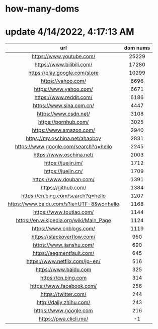 # how-many-doms

# update 4/14/2022, 4:17:13 AM

url | dom nums
:-: | :-:
https://www.youtube.com/ | 25229
https://www.bilibili.com/ | 17280
https://play.google.com/store | 10299
https://yahoo.com/ | 6696
https://www.yahoo.com/ | 6671
https://www.reddit.com/ | 6186
https://www.sina.com.cn/ | 4447
https://www.csdn.net/ | 3108
https://pornhub.com/ | 3025
https://www.amazon.com/ | 2940
https://my.oschina.net/ahaoboy | 2831
https://www.google.com/search?q=hello | 2245
https://www.oschina.net/ | 2003
https://juejin.im/ | 1712
https://juejin.cn/ | 1709
https://www.douban.com/ | 1391
https://github.com/ | 1384
https://cn.bing.com/search?q=hello | 1207
https://www.baidu.com/s?ie=UTF-8&wd=hello | 1168
https://www.toutiao.com/ | 1144
https://en.wikipedia.org/wiki/Main_Page | 1124
https://www.cnblogs.com/ | 1119
https://stackoverflow.com/ | 950
https://www.jianshu.com/ | 690
https://segmentfault.com/ | 645
https://www.netflix.com/jp-en/ | 516
https://www.baidu.com | 325
https://cn.bing.com | 314
https://www.facebook.com/ | 256
https://twitter.com/ | 244
http://daily.zhihu.com/ | 243
https://www.google.com | 216
https://pwa.clicli.me/ | -1
